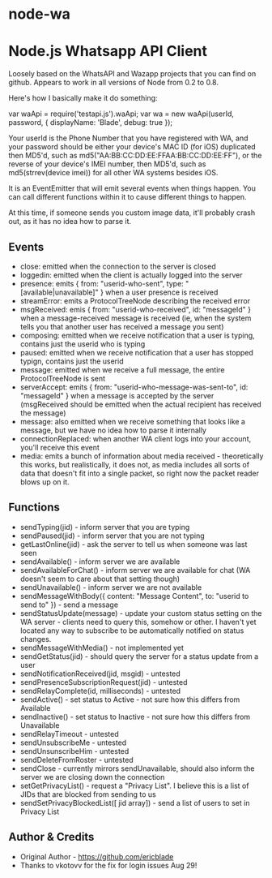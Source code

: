 node-wa
=======

# Node.js Whatsapp API Client

Loosely based on the WhatsAPI and Wazapp projects that you can find on github. Appears to work in all versions of Node from 0.2 to 0.8.

Here's how I basically make it do something:

var waApi = require('testapi.js').waApi;
var wa = new waApi(userId, password, { displayName: 'Blade', debug: true });

Your userId is the Phone Number that you have registered with WA, and your password should be either your device's MAC ID (for iOS) duplicated then MD5'd, such as md5("AA:BB:CC:DD:EE:FFAA:BB:CC:DD:EE:FF"), or the reverse of your device's IMEI number, then MD5'd, such as md5(strrev(device imei)) for all other WA systems besides iOS.

It is an EventEmitter that will emit several events when things happen.  You can call different functions within it to cause different things to happen.

At this time, if someone sends you custom image data, it'll probably crash out, as it has no idea how to parse it.

## Events

* close: emitted when the connection to the server is closed
* loggedin: emitted when the client is actually logged into the server
* presence: emits { from: "userid-who-sent", type: "[available|unavailable]" } when a user presence is received
* streamError: emits a ProtocolTreeNode describing the received error
* msgReceived: emis { from: "userid-who-received", id: "messageId" } when a message-received message is received (ie, when the system tells you that another user has received a message you sent)
* composing: emitted when we receive notification that a user is typing, contains just the userid who is typing
* paused: emitted when we receive notification that a user has stopped typign, contains just the userid 
* message: emitted when we receive a full message, the entire ProtocolTreeNode is sent
* serverAccept: emits { from: "userid-who-message-was-sent-to", id: "messageId" } when a message is accepted by the server (msgReceived should be emitted when the actual recipient has received the message)
* message: also emitted when we receive something that looks like a message, but we have no idea how to parse it internally
* connectionReplaced: when another WA client logs into your account, you'll receive this event
* media: emits a bunch of information about media received - theoretically this works, but realistically, it does not, as media includes all sorts of data that doesn't fit into a single packet, so right now the packet reader blows up on it.


## Functions

* sendTyping(jid) - inform server that you are typing
* sendPaused(jid) - inform server that you are not typing
* getLastOnline(jid) - ask the server to tell us when someone was last seen
* sendAvailable() - inform server we are available
* sendAvailableForChat() - inform server we are available for chat (WA doesn't seem to care about that setting though)
* sendUnavailable() - inform server we are not available
* sendMessageWithBody({ content: "Message Content", to: "userid to send to" }) - send a message
* sendStatusUpdate(message) - update your custom status setting on the WA server - clients need to query this, somehow or other. I haven't yet located any way to subscribe to be automatically notified on status changes.
* sendMessageWithMedia() - not implemented yet
* sendGetStatus(jid) - should query the server for a status update from a user
* sendNotificationReceived(jid, msgid) - untested
* sendPresenceSubscriptionRequest(jid) - untested
* sendRelayComplete(id, milliseconds) - untested
* sendActive() - set status to Active - not sure how this differs from Available
* sendInactive() - set status to Inactive - not sure how this differs from Unavailable
* sendRelayTimeout - untested
* sendUnsubscribeMe - untested
* sendUnsunscribeHim - untested
* sendDeleteFromRoster - untested
* sendClose - currently mirrors sendUnavailable, should also inform the server we are closing down the connection
* setGetPrivacyList() - request a "Privacy List". I believe this is a list of JIDs that are blocked from sending to us
* sendSetPrivacyBlockedList([ jid array]) - send a list of users to set in Privacy List

## Author & Credits
* Original Author - https://github.com/ericblade
* Thanks to vkotovv for the fix for login issues Aug 29!

